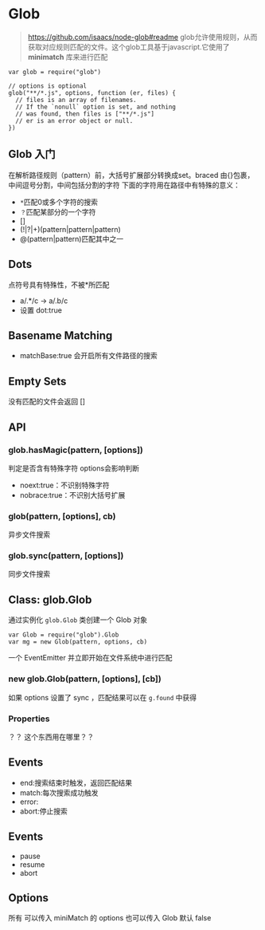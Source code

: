 # Glob
> https://github.com/isaacs/node-glob#readme
glob允许使用规则，从而获取对应规则匹配的文件。这个glob工具基于javascript.它使用了 **minimatch** 库来进行匹配
```
var glob = require("glob")

// options is optional
glob("**/*.js", options, function (er, files) {
  // files is an array of filenames.
  // If the `nonull` option is set, and nothing
  // was found, then files is ["**/*.js"]
  // er is an error object or null.
})
```
## Glob 入门
在解析路径规则（pattern）前，大括号扩展部分转换成set。braced 由{}包裹，中间逗号分割，中间包括分割的字符
下面的字符用在路径中有特殊的意义：
* `*`匹配0或多个字符的搜索
* `？`匹配某部分的一个字符
* []
* (!|?|+)(pattern|pattern|pattern)
* @(pattern|pattern)匹配其中之一

## Dots
点符号具有特殊性，不被*所匹配
* a/.*/c -> a/.b/c
* 设置 dot:true 

## Basename Matching
* matchBase:true
会开启所有文件路径的搜索

## Empty Sets
没有匹配的文件会返回 []

## API
### glob.hasMagic(pattern, [options])
判定是否含有特殊字符
options会影响判断
* noext:true：不识别特殊字符
* nobrace:true：不识别大括号扩展

### glob(pattern, [options], cb)
异步文件搜索

### glob.sync(pattern, [options])
同步文件搜索

## Class: glob.Glob
通过实例化 `glob.Glob` 类创建一个 Glob 对象
```
var Glob = require("glob").Glob
var mg = new Glob(pattern, options, cb)
```
一个 EventEmitter 并立即开始在文件系统中进行匹配

### new glob.Glob(pattern, [options], [cb])
如果 options 设置了 sync ，匹配结果可以在 `g.found` 中获得

### Properties
？？ 这个东西用在哪里？？

## Events
* end:搜索结束时触发，返回匹配结果
* match:每次搜索成功触发
* error:
* abort:停止搜索

## Events
* pause
* resume
* abort

## Options
所有 可以传入 miniMatch 的 options 也可以传入 Glob
默认 false


